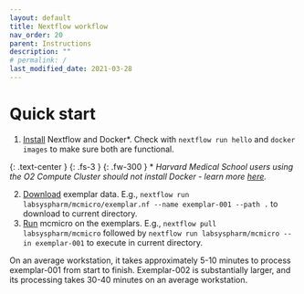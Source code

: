 ```yaml
---
layout: default
title: Nextflow workflow
nav_order: 20
parent: Instructions
description: ""
# permalink: /
last_modified_date: 2021-03-28
---
```


# Quick start

1. [Install](https://mcmicro.org/documentation/installation.html) Nextflow and Docker\*. Check with `nextflow run hello` and `docker images` to make sure both are functional.

{: .text-center }
{: .fs-3 }
{: .fw-300 }
\* *Harvard Medical School users using the O2 Compute Cluster should not install Docker - learn more [here](./advanced-topics/run-O2.html).*	

2. [Download](https://mcmicro.org/datasets.html) exemplar data. E.g., `nextflow run labsyspharm/mcmicro/exemplar.nf --name exemplar-001 --path .` to download to current directory.
3. [Run](https://mcmicro.org/documentation/running-mcmicro.html) mcmicro on the exemplars. E.g., `nextflow pull labsyspharm/mcmicro` followed by `nextflow run labsyspharm/mcmicro --in exemplar-001` to execute in current directory. 

On an average workstation, it takes approximately 5-10 minutes to process exemplar-001 from start to finish. Exemplar-002 is substantially larger, and its processing takes 30-40 minutes on an average workstation.

